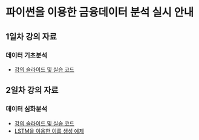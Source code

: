 # 파이썬을 이용한 금융데이터 분석 실시 안내

## 1일차 강의 자료
### 데이터 기초분석
- [강의 슬라이드 및 실습 코드]()

## 2일차 강의 자료
### 데이터 심화분석
- [강의 슬라이드 및 실습 코드]()
- [LSTM을 이용한 이름 생성 예제](https://colab.research.google.com/drive/1vxlojd9QQvuHG-7y00l1mWYxFxOlCEtc)
